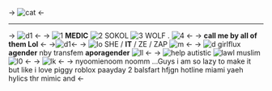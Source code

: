 -> ![cat](https://cdn.discordapp.com/attachments/745298387380994120/987147520734003240/Untitled369_20220617080021.png) <-

---
-> ![d1](https://yokai.crd.co/assets/images/image15.png?v=b4df531c) <-
-> ![1](https://xyz.crd.co/assets/images/gallery11/ccec925a.gif?v=3263a73c) **MEDIC** ![2](https://xyz.crd.co/assets/images/gallery11/3e511865.gif?v=3263a73c) SOKOL ![3](https://xyz.crd.co/assets/images/gallery12/608da851.gif?v=3263a73c) WOLF . ![4](https://xyz.crd.co/assets/images/gallery18/da62238c.gif?v=3263a73c) <-
-> **call me by all of them Lol** <-
->![d1](https://yokai.crd.co/assets/images/image15.png?v=b4df531c)<-
-> ![lo](https://xyz.crd.co/assets/images/gallery11/241afaf6.gif?v=3263a73c) SHE / **IT** / ZE / ZAP ![m](https://xyz.crd.co/assets/images/gallery01/01d2623a.gif?v=3263a73c) <-
-> ![d](https://xyz.crd.co/assets/images/gallery01/b6224402.gif?v=3263a73c) girlflux **agender** nby transfem **aporagender** ![ll](https://xyz.crd.co/assets/images/gallery06/efbe8141.gif?v=3263a73c) <-
-> ![help](https://xyz.crd.co/assets/images/gallery21/d673a583.gif?v=3263a73c) autistic ![lawl](https://watermelon.crd.co/assets/images/gallery10/20e54ef6.jpg?v=e0346574) muslim ![l0](https://xyz.crd.co/assets/images/gallery01/1d0f73ff.gif?v=3263a73c) <-
-> ![lk](https://watermelon.crd.co/assets/images/gallery15/96b3293b.gif?v=e0346574) <-
-> nyoomienoom noomm ...Guys i am so lazy to make it but like i love piggy roblox paayday 2 balsfart hfjgn hotline miami  yaeh hylics thr mimic and <-